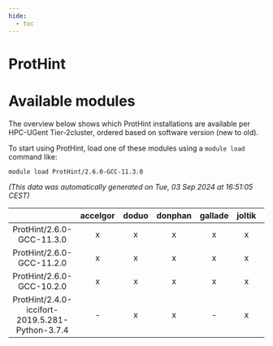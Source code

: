 ```yaml
---
hide:
  - toc
---
```


ProtHint
========

# Available modules


The overview below shows which ProtHint installations are available per HPC-UGent Tier-2cluster, ordered based on software version (new to old).

To start using ProtHint, load one of these modules using a `module load` command like:

```shell
module load ProtHint/2.6.0-GCC-11.3.0
```

*(This data was automatically generated on Tue, 03 Sep 2024 at 16:51:05 CEST)*  

| |accelgor|doduo|donphan|gallade|joltik|shinx|skitty|
| :---: | :---: | :---: | :---: | :---: | :---: | :---: | :---: |
|ProtHint/2.6.0-GCC-11.3.0|x|x|x|x|x|-|x|
|ProtHint/2.6.0-GCC-11.2.0|x|x|x|x|x|-|x|
|ProtHint/2.6.0-GCC-10.2.0|x|x|x|x|x|-|x|
|ProtHint/2.4.0-iccifort-2019.5.281-Python-3.7.4|-|x|x|-|x|-|-|
